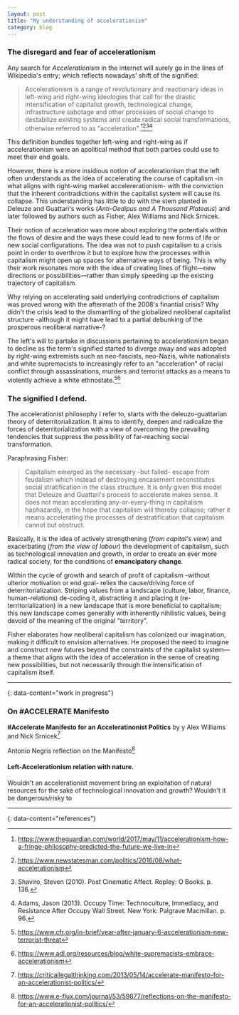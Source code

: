 ```yaml
---
layout: post
title: "My understanding of accelerationism"
category: blog
---
```


### The disregard and fear of accelerationism 

Any search for _Accelerationism_ in the internet will surely go in the lines of Wikipedia's entry; which reflects nowadays' shift of the signified:

> Accelerationism is a range of revolutionary and reactionary ideas in left-wing and right-wing ideologies that call for the drastic intensification of capitalist growth, technological change, infrastructure sabotage and other processes of social change to destabilize existing systems and create radical social transformations, otherwise referred to as "acceleration".[^1][^2][^3][^4]

This definition bundles together left-wing and right-wing as if accelerationism were an apolitical method that both parties could use to meet their end goals.

However, there is a more insidious notion of accelerationism that the left often understands as the idea of accelerating the course of capitalism -in what aligns with right-wing market accelererationism- with the conviction that the inherent contradictions within the capitalist system will cause its collapse. This understanding has little to do with the stem planted in Deleuze and Guattari's works (_Anti-Oedipus and A Thousand Plateaus_) and later followed by authors such as Fisher, Alex Williams and Nick Srnicek.

Their notion of acceleration was more about exploring the potentials within the flows of desire and the ways these could lead to new forms of life or new social configurations. The idea was not to push capitalism to a crisis point in order to overthrow it but to explore how the processes within capitalism might open up spaces for alternative ways of being. This is why their work resonates more with the idea of creating lines of flight—new directions or possibilities—rather than simply speeding up the existing trajectory of capitalism.

Why relying on accelerating said underlying contradictions of capitalism was proved wrong with the aftermath of the 2008's finantial crisis? Why didn't the crisis lead to the dismantling of the globalized neoliberal capitalist structure -although it might have lead to a partial debunking of the prosperous neoliberal narrative-?

The left's will to partake in discussions pertaining to accelerationism began to decline as the term's signified started to diverge away and was adopted by right-wing extremists such as neo-fascists, neo-Nazis, white nationalists and white supremacists to increasingly refer to an "acceleration" of racial conflict through assassinations, murders and terrorist attacks as a means to violently achieve a white ethnostate.[^5][^6] 

### The signified I defend.

The accelerationist philosophy I refer to, starts with the deleuzo-guattarian theory of deterritorialization. It aims to identify, deepen and radicalize the forces of deterritorialization with a view of overcoming the prevailing tendencies that suppress the possibility of far-reaching social transformation.

Paraphrasing Fisher: 
> Capitalism emerged as the necessary -but failed- escape from feudalism which instead of destroying encasement reconstitutes social stratification in the class structure. It is only given this model that Deleuze and Guattari's process to accelerate makes sense. It does not mean accelerating any-or-every-thing in capitalism haphazardly, in the hope that capitalism will thereby collapse; rather it means accelerating the processes of destratification that capitalism cannot but obstruct. 

Basically, it is the idea of actively strengthening (_from capital's view_) and exacerbating (_from the view of labour_) the development of capitalism, such as technological innovation and growth, in order to create an ever more radical society, for the conditions of **emancipatory change**.

Within the cycle of growth and search of profit of capitalism  -without ulterior motivation or end goal- relies the cause/driving force of deterritorialization. Striping values from a landscape (culture, labor, finance, human-relations) de-coding it, abstracting it and placing it (re-territorialization) in a new landscape that is more beneficial to capitalism; this new landscape comes generally with inherently nihilistic values, being devoid of the meaning of the original "territory".

Fisher elaborates how neoliberal capitalism has colonized our imagination, making it difficult to envision alternatives. He proposed the need to imagine and construct new futures beyond the constraints of the capitalist system—a theme that aligns with the idea of acceleration in the sense of creating new possibilities, but not necessarily through the intensification of capitalism itself.


---
{: data-content="work in progress"}

### On #ACCELERATE Manifesto
**#Accelerate Manifesto for an Acceleratinonist Politics** by y Alex Williams and Nick Srnicek[^7]

Antonio Negris reflection on the Manifesto[^8]

#### Left-Accelerationism relation with nature.
Wouldn't an accelerationist movement bring an exploitation of natural resources for the sake of technological innovation and growth? Wouldn't it be dangerous/risky to 




---
{: data-content="references"}

[^1]: https://www.theguardian.com/world/2017/may/11/accelerationism-how-a-fringe-philosophy-predicted-the-future-we-live-in
[^2]: https://www.newstatesman.com/politics/2016/08/what-accelerationism
[^3]: Shaviro, Steven (2010). Post Cinematic Affect. Ropley: O Books. p. 136.
[^4]: Adams, Jason (2013). Occupy Time: Technoculture, Immediacy, and Resistance After Occupy Wall Street. New York: Palgrave Macmillan. p. 96.
[^5]: https://www.cfr.org/in-brief/year-after-january-6-accelerationism-new-terrorist-threat
[^6]: https://www.adl.org/resources/blog/white-supremacists-embrace-accelerationism
[^7]: https://criticallegalthinking.com/2013/05/14/accelerate-manifesto-for-an-accelerationist-politics/
[^8]: https://www.e-flux.com/journal/53/59877/reflections-on-the-manifesto-for-an-accelerationist-politics/
